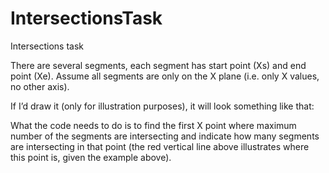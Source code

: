 # IntersectionsTask

Intersections task

There are several segments, each segment has start point (Xs) and end point (Xe). Assume all segments are only on the X plane (i.e. only X values, no other axis).

If I’d draw it (only for illustration purposes), it will look something like that:



What the code needs to do is to find the first X point where maximum number of the segments are intersecting and indicate how many segments are intersecting in that point (the red vertical line above illustrates where this point is, given the example above). 
